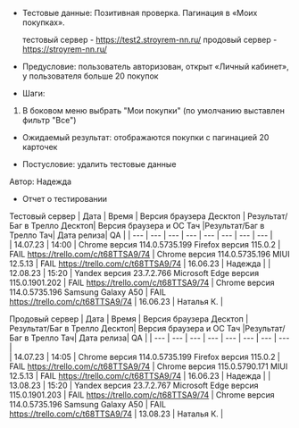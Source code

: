 * Тестовые данные: Позитивная проверка. Пагинация в «Моих покупках».

	тестовый сервер - https://test2.stroyrem-nn.ru/   продовый сервер - https://stroyrem-nn.ru/

* Предусловие: пользователь авторизован, открыт «Личный кабинет», у пользователя больше 20 покупок

* Шаги:
1.	В боковом меню выбрать "Мои покупки" (по умолчанию выставлен фильтр "Все")

* Ожидаемый результат: отображаются покупки с пагинацией 20 карточек

* Постусловие: удалить тестовые данные

Автор: Надежда

* Отчет о тестировании
  
Тестовый сервер
| Дата | Время | Версия браузера Десктоп | Результат/Баг в Трелло Десктоп|  Версия браузера и ОС Тач |Результат/Баг в Трелло Тач| Дата релиза| QA  |
| --- | --- | --- | --- |  --- | --- | --- | --- |   
| 14.07.23 | 14:00 | Chrome версия 114.0.5735.199 Firefox версия 115.0.2 | FAIL https://trello.com/c/t68TTSA9/74 | Chrome версия 114.0.5735.196 MIUI 12.5.13 | FAIL https://trello.com/c/t68TTSA9/74 | 16.06.23 | Надежда |
| 12.08.23 | 15:20 | Yandex версия 23.7.2.766  Microsoft Edge версия 115.0.1901.202 | FAIL https://trello.com/c/t68TTSA9/74 | Chrome версия 114.0.5735.196 Samsung Galaxy A50 | FAIL https://trello.com/c/t68TTSA9/74 | 16.06.23 | Наталья К. |  

Продовый сервер
| Дата | Время | Версия браузера Десктоп | Результат/Баг в Трелло Десктоп|  Версия браузера и ОС Тач |Результат/Баг в Трелло Тач| Дата релиза| QA |
| --- | --- | --- | --- |  --- | --- | --- | --- |   
| 14.07.23 | 14:05 | Chrome версия 114.0.5735.199 Firefox версия 115.0.2 | FAIL https://trello.com/c/t68TTSA9/74 | Chrome версия 115.0.5790.171 MIUI 12.5.13 | FAIL https://trello.com/c/t68TTSA9/74 | 16.06.23 | Надежда |
| 13.08.23 | 15:20 | Yandex версия 23.7.2.767  Microsoft Edge версия 115.0.1901.203 | FAIL https://trello.com/c/t68TTSA9/74 | Chrome версия 114.0.5735.196 Samsung Galaxy A50 | FAIL https://trello.com/c/t68TTSA9/74 | 13.08.23 | Наталья К. |  